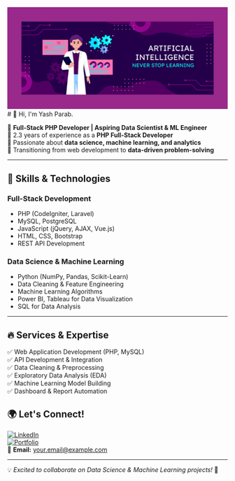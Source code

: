 
<img src="https://raw.githubusercontent.com/goldstring/goldstring/refs/heads/main/images/wallpaper_001.jpg" />
# 👋 Hi, I'm Yash Parab.

🚀 **Full-Stack PHP Developer | Aspiring Data Scientist & ML Engineer**  
🔹 2.3 years of experience as a **PHP Full-Stack Developer**  
🔹 Passionate about **data science, machine learning, and analytics**  
🔹 Transitioning from web development to **data-driven problem-solving**  

---

## 🚀 **Skills & Technologies**  

### **Full-Stack Development**  
- PHP (CodeIgniter, Laravel)  
- MySQL, PostgreSQL  
- JavaScript (jQuery, AJAX, Vue.js)  
- HTML, CSS, Bootstrap  
- REST API Development  

### **Data Science & Machine Learning**  
- Python (NumPy, Pandas, Scikit-Learn)  
- Data Cleaning & Feature Engineering  
- Machine Learning Algorithms  
- Power BI, Tableau for Data Visualization  
- SQL for Data Analysis  

---

## 🔥 **Services & Expertise**  
✅ Web Application Development (PHP, MySQL)  
✅ API Development & Integration  
✅ Data Cleaning & Preprocessing  
✅ Exploratory Data Analysis (EDA)  
✅ Machine Learning Model Building  
✅ Dashboard & Report Automation  




## 🌍 **Let's Connect!**  
[![LinkedIn](https://img.shields.io/badge/LinkedIn-blue?style=for-the-badge&logo=linkedin)](https://linkedin.com/in/yourprofile)  
[![Portfolio](https://img.shields.io/badge/Portfolio-black?style=for-the-badge&logo=github)](https://yourportfolio.com)  
📧 **Email:** your.email@example.com  

---

💡 *Excited to collaborate on Data Science & Machine Learning projects!* 🚀  
